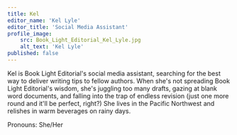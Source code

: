 ```yaml
---
title: Kel
editor_name: 'Kel Lyle'
editor_title: 'Social Media Assistant'
profile_image:
    src: Book_Light_Editorial_Kel_Lyle.jpg
    alt_text: 'Kel Lyle'
published: false
---
```


<span class="first-character">K</span>el is Book Light Editorial's social media assistant, searching for the best way to deliver writing tips to fellow authors. When she's not spreading Book Light Editorial's wisdom, she's juggling too many drafts, gazing at blank word documents, and falling into the trap of endless revision (just one more round and it'll be perfect, right?) She lives in the Pacific Northwest and relishes in warm beverages on rainy days.

Pronouns: She/Her
